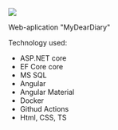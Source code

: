 ![](http://165.232.75.90:5129/images/66b6516e-c2b7-4b4c-8e92-216006de15a4.jpeg)

Web-aplication "MyDearDiary"

Technology used:
- ASP.NET core
- EF Core core
- MS SQL
- Angular
- Angular Material
- Docker
- Githud Actions
- Html, CSS, TS
